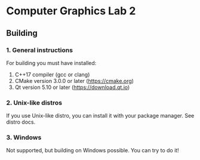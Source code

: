 # Computer Graphics Lab 2

## Building

### 1. General instructions
For building you must have installed:

1. C++17 compiler (gcc or clang)
2. CMake version 3.0.0 or later (https://cmake.org)
3. Qt version 5.10 or later (https://download.qt.io)

### 2. Unix-like distros
If you use Unix-like distro, you can install it with your package
manager. See distro docs.

### 3. Windows
Not supported, but building on Windows possible. You can try to do it!
